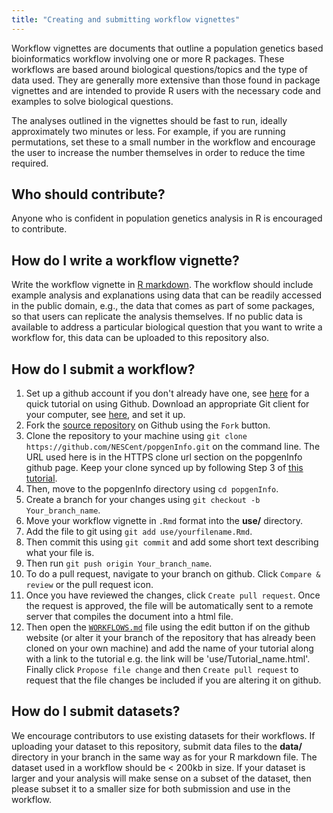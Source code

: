 ```yaml
---
title: "Creating and submitting workflow vignettes"
---
```


Workflow vignettes are documents that outline a population genetics based bioinformatics workflow involving one or more R packages. These workflows are based around biological questions/topics and the type of data used. They are generally more extensive than those found in package vignettes and are intended to provide R users with the necessary code and examples to solve biological questions. 

The analyses outlined in the vignettes should be fast to run, ideally approximately two minutes or less. For example, if you are running permutations, set these to a small number in the workflow and encourage the user to increase the number themselves in order to reduce the time required. 

## Who should contribute?

Anyone who is confident in population genetics analysis in R is encouraged to contribute.

## How do I write a workflow vignette?

Write the workflow vignette in [R markdown](http://rmarkdown.rstudio.com/). The workflow should include example analysis and explanations using data that can be readily accessed in the public domain, e.g., the data that comes as part of some packages, so that users can replicate the analysis themselves. If no public data is available to address a particular biological question that you want to write a workflow for, this data can be uploaded to this repository also.

## How do I submit a workflow?

1. Set up a github account if you don't already have one, see [here](https://guides.github.com/activities/hello-world/) for a quick tutorial on using Github. Download an appropriate Git client for your computer, see [here](https://help.github.com/articles/set-up-git/), and set it up.
2. Fork the [source repository](http://github.com/NESCent/popgenInfo) on Github using the `Fork` button. 
3. Clone the repository to your machine using `git clone https://github.com/NESCent/popgenInfo.git` on the command line. The URL used here is in the HTTPS clone url section on the popgenInfo github page. Keep your clone synced up by following Step 3 of [this tutorial](https://help.github.com/articles/fork-a-repo/). 
4. Then, move to the popgenInfo directory using `cd popgenInfo`.
5. Create a branch for your changes using `git checkout -b Your_branch_name`.
6. Move your workflow vignette in `.Rmd` format into the **use/** directory.
8. Add the file to git using `git add use/yourfilename.Rmd`.
9. Then commit this using `git commit` and add some short text describing what your file is.
10. Then run `git push origin Your_branch_name`.
11. To do a pull request, navigate to your branch on github. Click `Compare & review` or the pull request icon.
12. Once you have reviewed the changes, click `Create pull request`. Once the request is approved, the file will be automatically sent to a remote server that compiles the document into a html file.
13. Then open the [`WORKFLOWS.md`](WORKFLOWS.md) file using the edit button if on the github website (or alter it your branch of the repository that has already been cloned on your own machine) and add the name of your tutorial along with a link to the tutorial e.g. the link will be 'use/Tutorial_name.html'. Finally click `Propose file change` and then `Create pull request` to request that the file changes be included if you are altering it on github.

## How do I submit datasets?

We encourage contributors to use existing datasets for their workflows. If uploading your dataset to this repository, submit data files to the **data/** directory in your branch in the same way as for your R markdown file. The dataset used in a workflow should be < 200kb in size. If your dataset is larger and your analysis will make sense on a subset of the dataset, then please subset it to a smaller size for both submission and use in the workflow. 
